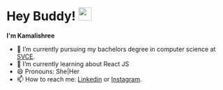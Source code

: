 # Hey Buddy! <img src="https://raw.githubusercontent.com/MartinHeinz/MartinHeinz/master/wave.gif" width="30px">  
**I'm Kamalishree**

- 🔭 I’m currently pursuing my bachelors degree in computer science at [SVCE](https://www.svce.ac.in/).
- 🌱 I’m currently learning about React JS
- 😄 Pronouns: She|Her
- 📫 How to reach me: [Linkedin](https://www.linkedin.com/in/kamalishree-annadurai/) or [Instagram](https://www.instagram.com/kamali_2k_kiddo).
<!--- 👯 I’m looking to collaborate on ...-->
<!--- 🤔 I’m looking for help with ...-->
<!--- 💬 Ask me about ...-->
<!--- 📫 How to reach me: ...-->
<!--- ⚡ Fun fact: ...-->
